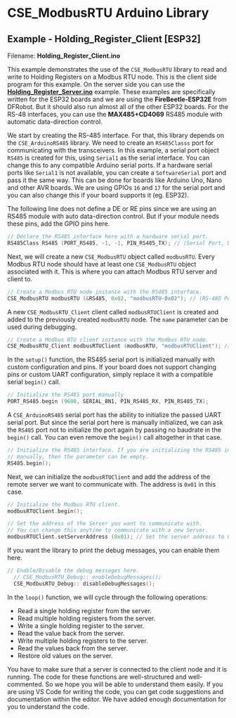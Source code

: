 
# CSE_ModbusRTU Arduino Library

## Example - Holding_Register_Client [ESP32]

Filename: **Holding_Register_Client.ino**

This example demonstrates the use of the `CSE_ModbusRTU` library to read and write to Holding Registers on a Modbus RTU node. This is the client side program for this example. On the server side you can use the [**Holding_Register_Server.ino**](/examples/ESP32/Holding_Register_Server/Holding_Register_Server.ino) example. These examples are specifically written for the ESP32 boards and we are using the **FireBeetle-ESP32E** from DFRobot. But it should also run almost all of the other ESP32 boards. For the RS-48 interfaces, you can use the **MAX485+CD4069** RS485 module with automatic data-direction control.

We start by creating the RS-485 interface. For that, this library depends on the `CSE_ArduinoRS485` library. We need to create an `RS485Classs` port for communicating with the transceivers. In this example, a serial port object `RS485` is created for this, using `Serial1` as the serial interface. You can change this to any compatible Arduino serial ports. If a hardware serial ports like `Serial1` is not available, you can create a `SoftwareSerial` port and pass it the same way. This can be done for boards like Arduino Uno, Nano and other AVR boards. We are using GPIOs `16` and `17` for the serial port and you can also change this if your board supports it (eg. ESP32).

The following line does not define a DE or RE pins since we are using an RS485 module with auto data-direction control. But if your module needs these pins, add the GPIO pins here.

```cpp
// Declare the RS485 interface here with a hardware serial port.
RS485Class RS485 (PORT_RS485, -1, -1, PIN_RS485_TX); // (Serial Port, DE, RE, TX)
```

Next, we will create a new `CSE_ModbusRTU` object called `modbusRTU`. Every Modbus RTU node should have at least one `CSE_ModbusRTU` object associated with it. This is where you can attach Modbus RTU server and client to.

```cpp
// Create a Modbus RTU node instance with the RS485 interface.
CSE_ModbusRTU modbusRTU (&RS485, 0x02, "modbusRTU-0x02"); // (RS-485 Port, Device Address, Device Name)
```

A new `CSE_ModbusRTU_Client` client called `modbusRTUClient` is created and added to the previously created `modbusRTU` node. The `name` parameter can be used during debugging.

```cpp
// Create a Modbus RTU client instance with the Modbus RTU node.
CSE_ModbusRTU_Client modbusRTUClient (modbusRTU, "modbusRTUClient"); // (CSE_ModbusRTU, Client Name)
```

In the `setup()` function, the RS485 serial port is initialized manually with custom configuration and pins. If your board does not support changing pins or custom UART configuration, simply replace it with a compatible serial `begin()` call.

```cpp
// Initialize the RS485 port manually
PORT_RS485.begin (9600, SERIAL_8N1, PIN_RS485_RX, PIN_RS485_TX);
```

A `CSE_ArduinoRS485` serial port has the ability to initialize the passed UART serial port. But since the serial port here is manually initialized, we can ask the `RS485` port not to initialize the port again by passing no baudrate in the `begin()` call. You can even remove the `begin()` call altogether in that case.

```cpp
// Initialize the RS485 interface. If you are initializing the RS485 interface
// manually, then the parameter can be empty.
RS485.begin();
```

Next, we can initialize the `modbusRTUClient` and add the address of the remote server we want to communicate with. The address is `0x01` in this case.

```cpp
// Initialize the Modbus RTU client.
modbusRTUClient.begin();

// Set the address of the Server you want to communicate with.
// You can change this anytime to communicate with a new Server.
modbusRTUClient.setServerAddress (0x01); // Set the server address to 0x01
```

If you want the library to print the debug messages, you can enable them here.

```cpp
// Enable/Disable the debug messages here.
  // CSE_ModbusRTU_Debug:: enableDebugMessages();
  CSE_ModbusRTU_Debug:: disableDebugMessages();
```

In the `loop()` function, we will cycle through the following operations:

- Read a single holding register from the server.
- Read multiple holding registers from the server.
- Write a single holding register to the server.
- Read the value back from the server.
- Write multiple holding registers to the server.
- Read the values back from the server.
- Restore old values on the server.

You have to make sure that a server is connected to the client node and it is running. The code for these functions are well-structured and well-commented. So we hope you will be able to understand them easily. If you are using VS Code for writing the code, you can get code suggestions and documentation within the editor. We have added enough documentation for you to understand the code.

